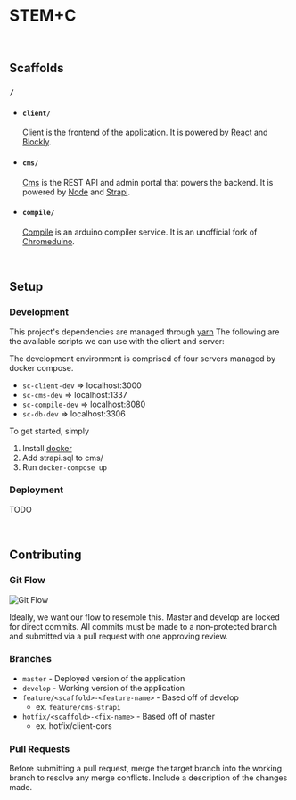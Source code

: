 # STEM+C

<br/>

## Scaffolds

### `/`  

- #### `client/` 
  [Client](/client/#client) is the frontend of the application. It is powered by [React](https://reactjs.org/) and [Blockly](https://developers.google.com/blockly).

- #### `cms/`

  [Cms](/cms#cms) is the REST API and admin portal that powers the backend. It is powered by [Node](https://nodejs.org/en/) and [Strapi]().

- #### `compile/`

  [Compile](/compile/#compile) is an arduino compiler service. It is an unofficial fork of [Chromeduino](https://github.com/spaceneedle/Chromeduino).

  <br/>

## Setup

### Development
This project's dependencies are managed through [yarn](https://classic.yarnpkg.com/en/docs/install/#mac-stable)
The following are the available scripts we can use with the client and server: 

The development environment is comprised of four servers managed by docker compose.

* `sc-client-dev` => localhost:3000
* `sc-cms-dev` => localhost:1337
* `sc-compile-dev` => localhost:8080
* `sc-db-dev` => localhost:3306

To get started, simply 

1. Install [docker](https://docs.docker.com/get-docker/)
2. Add strapi.sql to cms/
3. Run `docker-compose up` 

### Deployment

TODO

<br/>

## Contributing

### Git Flow 

![Git Flow](https://nvie.com/img/git-model@2x.png)

Ideally, we want our flow to resemble this. Master and develop are locked for direct commits. All commits must be made to a non-protected branch and submitted via a pull request with one approving review.

### Branches

- `master` - Deployed version of the application 
- `develop` - Working version of the application
- `feature/<scaffold>-<feature-name>` - Based off of develop
  - ex. `feature/cms-strapi`
- `hotfix/<scaffold>-<fix-name>` - Based off of master
  - ex. hotfix/client-cors

### Pull Requests

Before submitting a pull request, merge the target branch into the working branch to resolve any merge conflicts. Include a description of the changes made.
